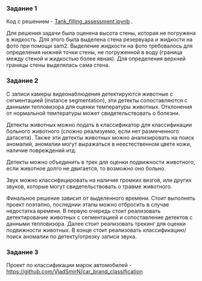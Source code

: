 ### Задание 1
Код с решением - [Tank_filling_assessment.ipynb](https://github.com/VladSmirN/test_task/blob/master/Tank_filling_assessment.ipynb) .

Для решения задачи была оценена высота стены, которая  не погружена в жидкость. Для этого была выделена стена резервуара  и жидкости на фото при помощи sam2. Выделение жидкости на фото  требовалось для определения нижней точки стены,  не погруженной в воду (граница между стеной  и жидкостью более явная).  Для определения верхней границы стены выделялась сама стена.

### Задание 2

С записи камеры видеонаблюдения детектируются животные с сегментацией (instance segmentation), эти детекты сопоставляются с данными тепловизора для оценки температуры животных. Отклонения от нормальной температуры может свидетельствовать о болезни. 

Детекты животных можно подать в классификатор для классификации больного животного (сложно реализуемо, если нет размеченного датасета). Также эти детекты животных  можно анализировать на поиск аномалий, аномалии могут выражаться в неестественном цвете кожи, наличие повреждений итд. 
  
Детекты можно объединить в трек для оценки подвижности животного, если животное долго не двигается, то возможно оно больно.
 
Звук можно классифицировать на наличие громких визгов, или других звуков, которые могут свидетельствовать о травме животного. 	
	
Финальное решение зависит от выделенного времени. Стоит выполнять проект поэтапно, последнии этапы можно отбросить в случае недостатка времени.   В первую очередь стоит реализовать детектирование животных с сегментацией и сопоставление детектов с данными тепловизора. Далее стоит реализовать трекинг для оценки подвижности животных. В конце стоит реализовать классификацию/поиск аномалии по детекту/отрезку записи звука.

### Задание 3
Проект по классификации марок автомобилей -  https://github.com/VladSmirN/car_brand_classification 
